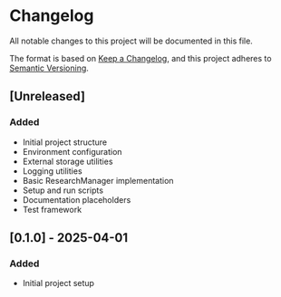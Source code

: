 # Changelog

All notable changes to this project will be documented in this file.

The format is based on [Keep a Changelog](https://keepachangelog.com/en/1.0.0/),
and this project adheres to [Semantic Versioning](https://semver.org/spec/v2.0.0.html).

## [Unreleased]

### Added
- Initial project structure
- Environment configuration
- External storage utilities
- Logging utilities
- Basic ResearchManager implementation
- Setup and run scripts
- Documentation placeholders
- Test framework

## [0.1.0] - 2025-04-01

### Added
- Initial project setup
